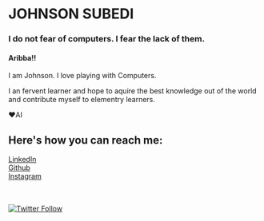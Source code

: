 
# JOHNSON SUBEDI
### I do not fear of computers. I fear the lack of them.

#### Aribba!!
I am Johnson. I love playing with Computers. 


I an fervent learner and hope to  aquire the best knowledge out of the world and contribute myself to elementry learners.

❤AI

## Here's how you can reach me:
[LinkedIn](https://www.linkedin.com/in/johnson-subedi-154a861aa/) <br>
[Github](https://github.com/I-Johnson) <br>
[Instagram](https://www.instagram.com/subedi_johnson/)<br>
<br></br>
<p> 
  <a href = "https://twitter.com/JohnsonSubedi">
    <img alt="Twitter Follow" src="https://img.shields.io/twitter/follow/JohnsonSubedi?style=for-the-badge">
  </a>
</p>
